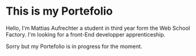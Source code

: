 # This is my Portefolio

Hello, I'm Mattias Aufrechter a student in third year form the Web School Factory. I'm looking for a front-End developper apprenticeship.

Sorry but my Portefolio is in progress for the moment. 
